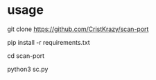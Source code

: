 # usage




git clone https://github.com/CristKrazy/scan-port

pip install -r requirements.txt

cd scan-port

python3 sc.py
